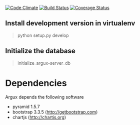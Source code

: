 [![Code Climate](https://codeclimate.com/github/argux/server/badges/gpa.svg)](https://codeclimate.com/github/argux/server)
[![Build Status](https://travis-ci.org/argux/server.svg?branch=master)](https://travis-ci.org/argux/server)
[![Coverage Status](https://coveralls.io/repos/argux/server/badge.svg?branch=master&service=github)](https://coveralls.io/github/argux/server?branch=master)

## Install development version in virtualenv ##

>  python setup.py develop

## Initialize the database
> initialize_argux-server_db

# Dependencies
Argux depends the following software

 - pyramid 1.5.7 
 - bootstrap 3.3.5 (http://getbootstrap.com)
 - chartjs (http://chartjs.org)
